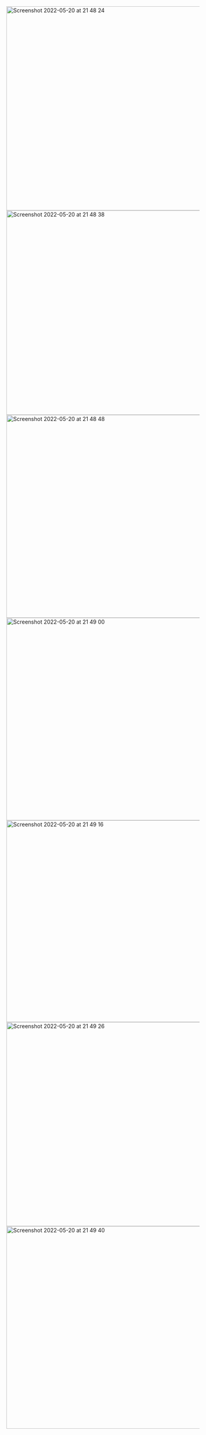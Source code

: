 <img width="532" alt="Screenshot 2022-05-20 at 21 48 24" src="https://user-images.githubusercontent.com/76178825/169593083-8fb6ed43-c6a8-4e46-a60d-947029126c07.png">
<img width="533" alt="Screenshot 2022-05-20 at 21 48 38" src="https://user-images.githubusercontent.com/76178825/169593118-43d69aab-5aa8-430a-8d2d-58ee066e23f5.png">
<img width="529" alt="Screenshot 2022-05-20 at 21 48 48" src="https://user-images.githubusercontent.com/76178825/169593141-094b6749-15d0-4e03-a8be-35c6c04ccf13.png">
<img width="528" alt="Screenshot 2022-05-20 at 21 49 00" src="https://user-images.githubusercontent.com/76178825/169593164-0cc93593-da58-49db-b88a-f80d9b0a7a54.png">
<img width="526" alt="Screenshot 2022-05-20 at 21 49 16" src="https://user-images.githubusercontent.com/76178825/169593214-a48f37b0-d907-42e3-952f-3a891c010f01.png">
<img width="532" alt="Screenshot 2022-05-20 at 21 49 26" src="https://user-images.githubusercontent.com/76178825/169593227-253c97cd-133f-4583-aa6a-dd02295c7cda.png">
<img width="528" alt="Screenshot 2022-05-20 at 21 49 40" src="https://user-images.githubusercontent.com/76178825/169593258-f8db7854-b158-4565-bc7a-45f22e3775d6.png">
